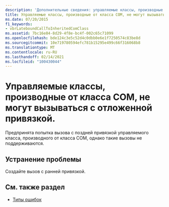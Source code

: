 ```yaml
---
description: 'Дополнительные сведения: управляемые классы, производные от класса COM, не могут вызываться с поздним связыванием.'
title: Управляемые классы, производные от класса COM, не могут вызываться с отложенной привязкой.
ms.date: 07/20/2015
f1_keywords:
- vbrLateboundCallToInheritedComClass
ms.assetid: 7bc16e84-8d29-4f8e-bc4f-002c65c71099
ms.openlocfilehash: bde124c3e5c52d4c0dbb0e6e1f7250574c83be8d
ms.sourcegitcommit: 10e719780594efc781b15295e499c66f316068b8
ms.translationtype: MT
ms.contentlocale: ru-RU
ms.lasthandoff: 02/14/2021
ms.locfileid: "100430044"
---
```

# <a name="managed-classes-derived-from-a-com-class-cannot-be-called-late-bound"></a>Управляемые классы, производные от класса COM, не могут вызываться с отложенной привязкой.

Предпринята попытка вызова с поздней привязкой управляемого класса, производного от класса COM, однако такие вызовы не поддерживаются.

## <a name="to-correct-the-problem"></a>Устранение проблемы

Создайте вызов с ранней привязкой.

## <a name="see-also"></a>См. также раздел

- [Типы ошибок](../programming-guide/language-features/error-types.md)
